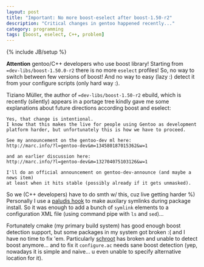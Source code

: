 ```yaml
---
layout: post
title: "Important: No more boost-eselect after boost-1.50-r2"
description: "Critical changes in gentoo happened recently..."
category: programming
tags: [boost, eselect, C++, problem]
---
```

{% include JB/setup %}

**Attention** gentoo/C++ developers who use boost library!
Starting from ``=dev-libs/boost-1.50.0-r2`` there is no more ``eselect`` profiles! So, no way to switch
between few versions of boost! And no way to easy (lazy :) detect it from your configure scripts (only hard way :).

Tiziano Müller, the author of ``=dev-libs/boost-1.50-r2`` ebuild, which is recently (silently) appears
in a portage tree kindly gave me some explanations about future directions according boost and eselect:

    Yes, that change is intentional.
    I know that this makes the live for people using Gentoo as development
    platform harder, but unfortunately this is how we have to proceed.

    See my announcement on the gentoo-dev ml here:
    http://marc.info/?l=gentoo-dev&m=134580187015362&w=1

    and an earlier discussion here:
    http://marc.info/?l=gentoo-dev&m=132704075103126&w=1

    I'll do an official announcement on gentoo-dev-announce (and maybe a news item)
    at least when it hits stable (possibly already if it gets unmasked).

So we (C++ developers) have to do smth w/ this, cuz live getting harder %)
Personally I use a [paludis hook](https://bitbucket.org/zaufi/paludis-hooks/src/d0917595ba8d/symlinks-maintainer)
to make auxilary symlinks during package install. So it was enough to add a bunch of ``symlink`` elements
to a configuration XML file (using command pipe with ``ls`` and ``sed``)...

Fortunately cmake (my primary build system) has good enough boost detection support, but some packages
in my system got broken :( and I have no time to fix 'em. Particularly [schroot](https://bugs.gentoo.org/show_bug.cgi?id=432790)
has broken and unable to detect boost anymore... and to fix it ``configure.ac`` needs sane boost
detection (yep, nowadays it is simple and naive... u even unable to specify alternative location for it).
